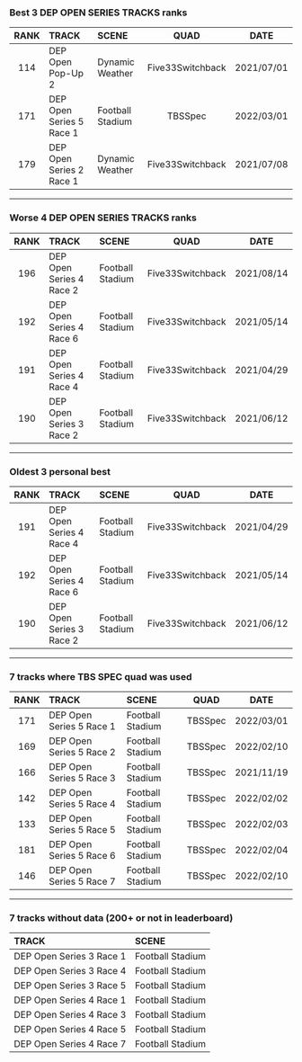 ### Best 3 DEP OPEN SERIES TRACKS ranks
|RANK|TRACK|SCENE|QUAD|DATE|
|:---:|:---|:---|:---:|:---:|
|114|DEP Open Pop-Up 2|Dynamic Weather|Five33Switchback|2021/07/01|
|171|DEP Open Series 5 Race 1|Football Stadium|TBSSpec|2022/03/01|
|179|DEP Open Series 2 Race 1|Dynamic Weather|Five33Switchback|2021/07/08|
---
### Worse 4 DEP OPEN SERIES TRACKS ranks
|RANK|TRACK|SCENE|QUAD|DATE|
|:---:|:---|:---|:---:|:---:|
|196|DEP Open Series 4 Race 2|Football Stadium|Five33Switchback|2021/08/14|
|192|DEP Open Series 4 Race 6|Football Stadium|Five33Switchback|2021/05/14|
|191|DEP Open Series 4 Race 4|Football Stadium|Five33Switchback|2021/04/29|
|190|DEP Open Series 3 Race 2|Football Stadium|Five33Switchback|2021/06/12|
---
### Oldest 3 personal best
|RANK|TRACK|SCENE|QUAD|DATE|
|:---:|:---|:---|:---:|:---:|
|191|DEP Open Series 4 Race 4|Football Stadium|Five33Switchback|2021/04/29|
|192|DEP Open Series 4 Race 6|Football Stadium|Five33Switchback|2021/05/14|
|190|DEP Open Series 3 Race 2|Football Stadium|Five33Switchback|2021/06/12|
---
### 7 tracks where TBS SPEC quad was used
|RANK|TRACK|SCENE|QUAD|DATE|
|:---:|:---|:---|:---:|:---:|
|171|DEP Open Series 5 Race 1|Football Stadium|TBSSpec|2022/03/01|
|169|DEP Open Series 5 Race 2|Football Stadium|TBSSpec|2022/02/10|
|166|DEP Open Series 5 Race 3|Football Stadium|TBSSpec|2021/11/19|
|142|DEP Open Series 5 Race 4|Football Stadium|TBSSpec|2022/02/02|
|133|DEP Open Series 5 Race 5|Football Stadium|TBSSpec|2022/02/03|
|181|DEP Open Series 5 Race 6|Football Stadium|TBSSpec|2022/02/04|
|146|DEP Open Series 5 Race 7|Football Stadium|TBSSpec|2022/02/10|
---
### 7 tracks without data (200+ or not in leaderboard)
|TRACK|SCENE|
|:---|:---|
|DEP Open Series 3 Race 1|Football Stadium|
|DEP Open Series 3 Race 4|Football Stadium|
|DEP Open Series 3 Race 5|Football Stadium|
|DEP Open Series 4 Race 1|Football Stadium|
|DEP Open Series 4 Race 3|Football Stadium|
|DEP Open Series 4 Race 5|Football Stadium|
|DEP Open Series 4 Race 7|Football Stadium|
